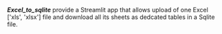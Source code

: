 ***Excel_to_sqlite*** provide a Streamlit app that allows upload of one Excel ['xls', 'xlsx'] file and download all its sheets as dedcated tables in a Sqlite file.
